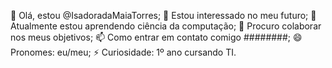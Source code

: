 👋 Olá, estou @IsadoradaMaiaTorres;
👀 Estou interessado no meu futuro;
🌱 Atualmente estou aprendendo ciência da computação;
💞️ Procuro colaborar nos meus objetivos;
📫 Como entrar em contato comigo ########;
😄 Pronomes: eu/meu;
⚡ Curiosidade: 1º ano cursando TI.
